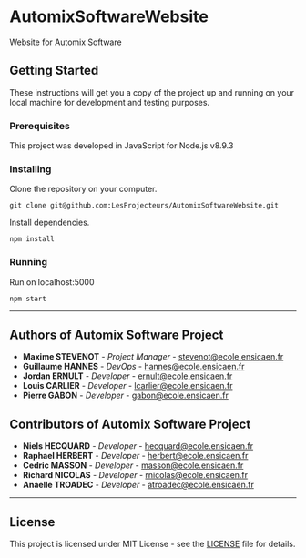 # AutomixSoftwareWebsite
Website for Automix Software
## Getting Started
These instructions will get you a copy of the project up and running on your local machine for development and testing purposes.  
### Prerequisites
This project was developed in JavaScript for Node.js v8.9.3

### Installing

Clone the repository on your computer.

```
git clone git@github.com:LesProjecteurs/AutomixSoftwareWebsite.git
```

Install dependencies.

```
npm install
```

### Running

Run on localhost:5000

```
npm start
```
----------

## Authors of Automix Software Project

 - **Maxime STEVENOT** - *Project Manager* - <stevenot@ecole.ensicaen.fr>
 - **Guillaume HANNES** - *DevOps* - <hannes@ecole.ensicaen.fr>
 - **Jordan ERNULT** - *Developer* - <ernult@ecole.ensicaen.fr>
 - **Louis CARLIER** - *Developer* - <lcarlier@ecole.ensicaen.fr>
 - **Pierre GABON** - *Developer* - <gabon@ecole.ensicaen.fr>

## Contributors of Automix Software Project

 - **Niels HECQUARD** - *Developer* - <hecquard@ecole.ensicaen.fr>
 - **Raphael HERBERT** - *Developer* - <herbert@ecole.ensicaen.fr>
 - **Cedric MASSON** - *Developer* - <masson@ecole.ensicaen.fr>
 - **Richard NICOLAS** - *Developer* - <rnicolas@ecole.ensicaen.fr>
 - **Anaelle TROADEC** - *Developer* - <atroadec@ecole.ensicaen.fr>

----------

## License

This project is licensed under MIT License - see the [LICENSE](LICENSE) file for details.